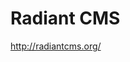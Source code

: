 <!--
id: 460566345
link: http://kevinisom.info/post/460566345/radiant-cms
slug: radiant-cms
date: Sat Mar 20 2010 20:46:20 GMT+1300 (NZDT)
raw: {"blog_name":"kevinisom","id":460566345,"post_url":"http://kevinisom.info/post/460566345/radiant-cms","slug":"radiant-cms","type":"link","date":"2010-03-20 07:46:20 GMT","timestamp":1269071180,"state":"published","format":"html","reblog_key":"oedHluNq","tags":[],"short_url":"http://tmblr.co/Zw68YyRSwz9","highlighted":[],"feed_item":"http://radiantcms.org/","from_feed_id":"650234","note_count":0,"title":"Radiant CMS","url":"http://radiantcms.org/","description":""}
publish: 2010-03-020
tags: 
title: Radiant CMS
-->


Radiant CMS
===========

<http://radiantcms.org/>

